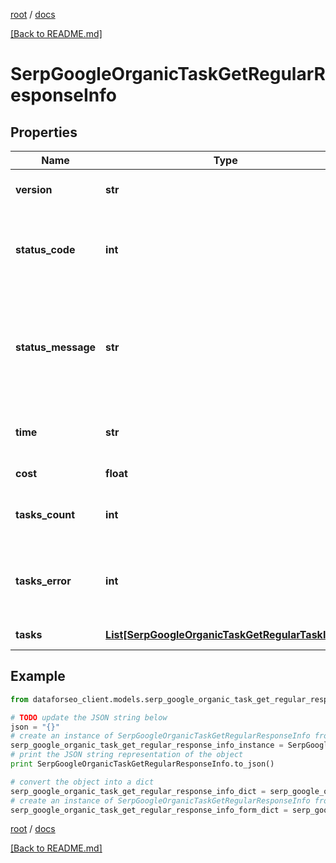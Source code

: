 [root](./../ "root") / [docs](./ "docs")

[[Back to README.md]](./../README.md "[Back to README.md]")

# SerpGoogleOrganicTaskGetRegularResponseInfo

## Properties

Name | Type | Description | Notes
------------ | ------------- | ------------- | -------------
**version** | **str** | the current version of the API | [optional]
**status_code** | **int** | general status code you can find the full list of the response codes here | [optional]
**status_message** | **str** | general informational message you can find the full list of general informational messages here | [optional]
**time** | **str** | total execution time, seconds | [optional]
**cost** | **float** | total tasks cost, USD | [optional]
**tasks_count** | **int** | the number of tasks in the tasks array | [optional]
**tasks_error** | **int** | the number of tasks in the tasks array returned with an error | [optional]
**tasks** | [**List[SerpGoogleOrganicTaskGetRegularTaskInfo]**](SerpGoogleOrganicTaskGetRegularTaskInfo.md) | array of tasks | [optional]

## Example

```python
from dataforseo_client.models.serp_google_organic_task_get_regular_response_info import SerpGoogleOrganicTaskGetRegularResponseInfo

# TODO update the JSON string below
json = "{}"
# create an instance of SerpGoogleOrganicTaskGetRegularResponseInfo from a JSON string
serp_google_organic_task_get_regular_response_info_instance = SerpGoogleOrganicTaskGetRegularResponseInfo.from_json(json)
# print the JSON string representation of the object
print SerpGoogleOrganicTaskGetRegularResponseInfo.to_json()

# convert the object into a dict
serp_google_organic_task_get_regular_response_info_dict = serp_google_organic_task_get_regular_response_info_instance.to_dict()
# create an instance of SerpGoogleOrganicTaskGetRegularResponseInfo from a dict
serp_google_organic_task_get_regular_response_info_form_dict = serp_google_organic_task_get_regular_response_info.from_dict(serp_google_organic_task_get_regular_response_info_dict)
```

  

[root](./../ "root") / [docs](./ "docs")

[[Back to README.md]](./../README.md "[Back to README.md]")